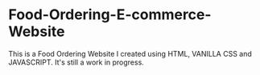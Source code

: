 # Food-Ordering-E-commerce-Website

This is a Food Ordering Website I created using HTML, VANILLA CSS and JAVASCRIPT. It's still a work in progress.
